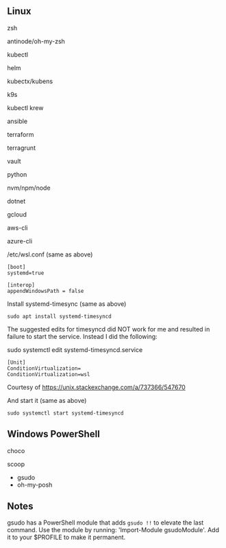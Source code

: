 Linux
----
zsh

antinode/oh-my-zsh

kubectl

helm

kubectx/kubens

k9s

kubectl krew

ansible

terraform

terragrunt

vault

python

nvm/npm/node

dotnet

gcloud

aws-cli

azure-cli

/etc/wsl.conf (same as above)

```
[boot]
systemd=true

[interop]
appendWindowsPath = false
```

Install systemd-timesync (same as above)

`sudo apt install systemd-timesyncd`

The suggested edits for timesyncd did NOT work for me and resulted in failure to start the service. Instead I did the following:

sudo systemctl edit systemd-timesyncd.service

```
[Unit]
ConditionVirtualization=
ConditionVirtualization=wsl
```

Courtesy of https://unix.stackexchange.com/a/737366/547670

And start it (same as above)

`sudo systemctl start systemd-timesyncd`

Windows PowerShell
----
choco

scoop

- gsudo
- oh-my-posh

Notes
-----
gsudo has a PowerShell module that adds `gsudo !!` to elevate the last command.
Use the module by running: 'Import-Module gsudoModule'.
Add it to your $PROFILE to make it permanent.
